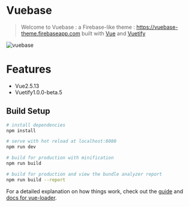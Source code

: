 # Vuebase

> Welcome to Vuebase : a Firebase-like theme : https://vuebase-theme.firebaseapp.com built with [Vue](https://vuejs.org) and [Vuetify](https://next.vuetifyjs.com)

![vuebase](https://firebasestorage.googleapis.com/v0/b/vuebase-theme.appspot.com/o/vuebase.png?alt=media&token=f74de4db-17fb-4217-91ee-10cbdafaf596)

# Features
- Vue2.5.13
- Vuetify1.0.0-beta.5

## Build Setup

``` bash
# install dependencies
npm install

# serve with hot reload at localhost:8080
npm run dev

# build for production with minification
npm run build

# build for production and view the bundle analyzer report
npm run build --report
```

For a detailed explanation on how things work, check out the [guide](http://vuejs-templates.github.io/webpack/) and [docs for vue-loader](http://vuejs.github.io/vue-loader).
